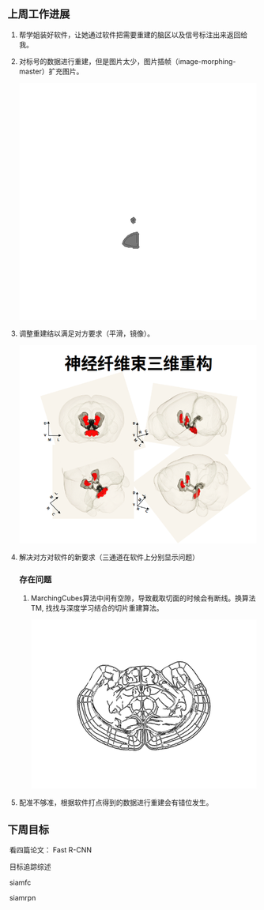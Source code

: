 ## 上周工作进展                                 

1. 帮学姐装好软件，让她通过软件把需要重建的脑区以及信号标注出来返回给我。

2. 对标号的数据进行重建，但是图片太少，图片插帧（image-morphing-master）扩充图片。

   ![](./image/s82_to_s83.gif)

3. 调整重建结以满足对方要求（平滑，镜像）。

   ![](./image/screenshot.png)

4. 解决对方对软件的新要求（三通道在软件上分别显示问题）

   ### 存在问题

   1. MarchingCubes算法中间有空隙，导致截取切面的时候会有断线。换算法TM, 找找与深度学习结合的切片重建算法。

      ![](./image/a1.png)

2.  配准不够准，根据软件打点得到的数据进行重建会有错位发生。

## 下周目标

​    看四篇论文：
     Fast R-CNN

​    目标追踪综述

​    siamfc

​    siamrpn
